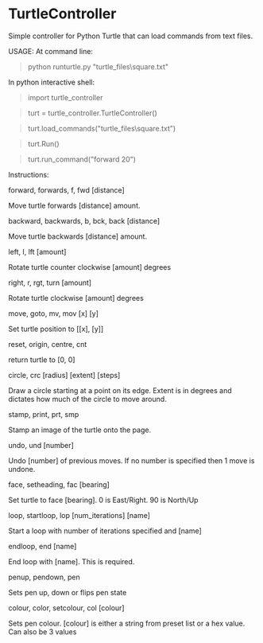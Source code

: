 # TurtleController
Simple controller for Python Turtle that can load commands from text files.

USAGE:
At command line:
> python runturtle.py "turtle_files\\square.txt"

In python interactive shell:
> import turtle_controller

> turt = turtle_controller.TurtleController()

> turt.load_commands("turtle_files\\square.txt")

> turt.Run()

> turt.run_command("forward 20")


Instructions:

forward, forwards, f, fwd [distance]

  Move turtle forwards [distance] amount.

backward, backwards, b, bck, back [distance]

  Move turtle backwards [distance] amount.

left, l, lft [amount]

  Rotate turtle counter clockwise [amount] degrees

right, r, rgt, turn [amount]

  Rotate turtle clockwise [amount] degrees

move, goto, mv, mov [x] [y]

  Set turtle position to [[x], [y]]

reset, origin, centre, cnt

  return turtle to [0, 0]

circle, crc [radius] [extent] [steps]

  Draw a circle starting at a point on its edge.
  Extent is in degrees and dictates how much of the circle to move around.

stamp, print, prt, smp  

  Stamp an image of the turtle onto the page.

undo, und [number]

  Undo [number] of previous moves. If no number is specified then 1 move is undone.

face, setheading, fac [bearing]

  Set turtle to face [bearing]. 0 is East/Right. 90 is North/Up

loop, startloop, lop [num_iterations] [name]

  Start a loop with number of iterations specified and [name]

endloop, end [name]

  End loop with [name]. This is required.

penup, pendown, pen

  Sets pen up, down or flips pen state

colour, color, setcolour, col [colour]

  Sets pen colour. [colour] is either a string from preset list or a hex value.
  Can also be 3 values
